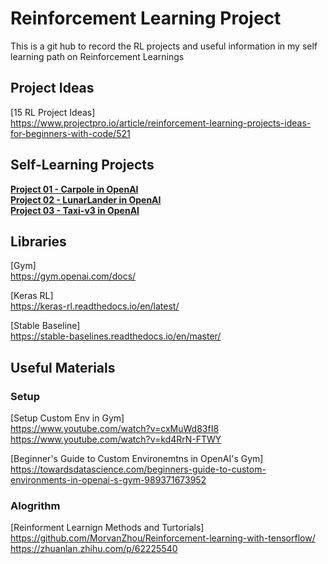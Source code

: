 # Reinforcement Learning Project
This is a git hub to record the RL projects and useful information in my self learning path on Reinforcement Learnings

## Project Ideas
  [15 RL Project Ideas]\
  https://www.projectpro.io/article/reinforcement-learning-projects-ideas-for-beginners-with-code/521 

## Self-Learning Projects
  **[Project 01 - Carpole in OpenAI](01-Cartpole)** \
  **[Project 02 - LunarLander in OpenAI](02-LunarLander)** \
  **[Project 03 - Taxi-v3 in OpenAI](03-Taxi)**

## Libraries
  [Gym]\
  https://gym.openai.com/docs/

  [Keras RL]\
  https://keras-rl.readthedocs.io/en/latest/

  [Stable Baseline]\
  https://stable-baselines.readthedocs.io/en/master/

## Useful Materials
### Setup
  [Setup Custom Env in Gym]\
  https://www.youtube.com/watch?v=cxMuWd83fI8 \
  https://www.youtube.com/watch?v=kd4RrN-FTWY

  [Beginner's Guide to Custom Environemtns in OpenAI's Gym]\
  https://towardsdatascience.com/beginners-guide-to-custom-environments-in-openai-s-gym-989371673952

### Alogrithm 
  [Reinforment Learnign Methods and Turtorials]\
  https://github.com/MorvanZhou/Reinforcement-learning-with-tensorflow/
  https://zhuanlan.zhihu.com/p/62225540

